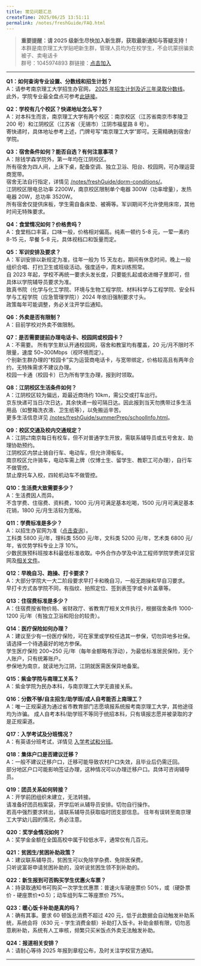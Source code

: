 ```yaml
---
title: 常见问题汇总
createTime: 2025/06/25 13:51:11
permalink: /notes/freshGuide/FAQ.html
---
```


> **重要提醒：请 2025 级新生尽快加入新生群，获取最新通知与答疑支持！**  
> 本群是南京理工大学贴吧新生群，管理人员均为在校学生，不会坑蒙拐骗卖被子、卖电话卡  
> 群号：1045974893 群链接：[点击加入](https://qm.qq.com/q/lpQB7nO77O)  
> 

---

**Q1：如何查询专业设置、分数线和招生计划？**  
A：请参考南京理工大学招生办官网， [ 2025 年招生计划及近三年录取分数线](https://zsb.njust.edu.cn/lqjh_fsx)。    
此外，学院专业最全盘点可参考[此链接](https://mp.weixin.qq.com/s/R5PTTxT-sbGjkB5mJ4vgNg)。


**Q2：学校有几个校区？快递地址怎么写？**  
A：对本科生而言，南京理工大学有两个校区：南京校区（江苏省南京市孝陵卫 200 号）和江阴校区（江苏省（无锡市）江阴市福星路 8 号）。  
寄快递时，具体地址参考上述，门牌号写“南京理工大学”即可。无需精确到宿舍/学院。


**Q3：宿舍条件如何？能否自选？有何注意事项？**  
A：除钱学森学院外，第一年均在江阴校区。  
所有宿舍为四人间，上床下桌，配备空调、独立卫浴、阳台、校园网，可办理运营商宽带。  
宿舍无法自行指定，详情见 [/notes/freshGuide/dorm-conditions/](/notes/freshGuide/dorm-conditions/)。  
江阴校区限电总功率 2200W，南京校区限制单个电器 300W（功率增量），发热电器 20W，总功率 3520W。  
所有宿舍仅提供床板，学生需自备床垫、被褥等。军训期间不允许使用床帘，其他时间无特殊要求。  


**Q4：食堂情况如何？价格贵吗？**  
A：食堂档口丰富，口味一般，价格相对偏高。纯素一顿约 5-8 元，一荤一素约 8-15 元，早餐 5-8 元，具体视档口和饭量而定。

**Q5：军训安排及要求？**  
A：军训安排以新规定为准，往年一般为 15 天左右，期间有休息时间，晚上一般组织合唱、打扫卫生或班级活动。强度适中，周末训练照常。   
自 2023 年起，学校不再统一要求头发长度，只要能扎起或收进帽子里即可，但具体以学院辅导员要求为准。  
致真书院（化学与化工学院、环境与生物工程学院、材料科学与工程学院、安全科学与工程学院（应急管理学院））2024 年依旧强制要求寸头。  
政策每年可能调整，务必关注开学后通知。

**Q6：外卖是否有限制？**  
A：目前学校对外卖不做限制。

**Q7：是否需要提前办理电话卡、校园网或校园卡？**  
A：不需要。
所有学生默认开通校园网，宿舍和教室均有覆盖，20 元/月不限时不限量，速度 50~300Mbps（视环境而定）。  
个别新生群办理的“校园卡”实为运营商电话卡，与宽带绑定，价格较高且有两年合约，无特殊需求不建议办理。  
校园一卡通（校园卡）已为所有学生办理，报到时领取。

**Q8：江阴校区生活条件如何？**  
A：江阴校区较为偏远，距最近商场约 10km，需公交或打车出行。   
京东快递可当日/次日达，其余快递一般可隔日达。因此报到当天勿携带过多生活用品（如整箱洗衣液、卫生纸等），以免搬运辛苦。  
更多生活信息详见 [/notes/freshGuide/summerPrep/schoolInfo.html](/notes/freshGuide/summerPrep/schoolInfo.html)。

**Q9：校区交通及校内交通规定？**  
A：江阴⇄南京每日有校车，但不对普通学生开放，需联系辅导员或五号舍友、助理协助预约。  
江阴校区内禁止骑自行车、电动车，但允许滑板车。    
南京校区允许骑车，电动车需上牌（仅博士生、留学生、教职工可办理），自行车不做管控。  
禁止摩托车入校，四轮机动车不做管控。


**Q10：生活费大致需要多少？**  
A：生活费因人而异。  
不含学费、住宿费、资料费，1000 元/月可满足基本吃喝，1500 元/月可满足基本花销，1800 元/月生活较为宽裕。

**Q11：学费标准是多少？**  
A：以招生办官网为准（[点击查询](https://zsb.njust.edu.cn/lqjh_fsx)）。  
工科类 5800 元/年，理科类 5500 元/年，文科类 5200 元/年，艺术类 6800 元/年，省优势学科专业上浮 10%。  
少数民族预科班按本科最低标准收取。中外合作办学及中法工程师学院学费详见官网及[相关文件](https://zsb.njust.edu.cn/detail?id=1279)。  


**Q12：早晚自习、跑操、打卡要求？**  
A：大部分学院大一大二阶段要求早打卡和晚自习，一般无跑操和早自习要求。  
早打卡方式各学院不同，有指纹、拍照定位、签到表签字或卡片盖章等。  


**Q13：住宿费标准是多少？**  
A：住宿费按省物价局、省财政厅、省教育厅相关文件执行，根据宿舍条件 1000-1200 元/年（有独立卫浴和阳台的较贵）。


**Q14：医疗保险如何办理？**  
A：建议至少有一份医疗保险，可在家里或学校任选其一参保，切勿异地多社保。  请选择一个待遇最好的地方参保。  
学生医疗保险 200~250 元/年（每年金额略有浮动），为最低标准居民保险，无个人账户，只有统筹账户。  
参保地为南京，就读地为江阴，江阴就医需医保异地备案。  

**Q15：紫金学院与南理工关系？**  
A：紫金学院为民办本科，与南京理工大学无直接关系。

**Q16：分数不够/自主招生/助学班/成人自考能否上南理工？**  
A：唯一正规渠道为通过省市教育部门志愿填报系统报考南京理工大学，其他途径均为诈骗。
成人自考本科/助学班不等同于统招本科，只有填报志愿并被录取的才是正规渠道。

**Q17：入学考试及分班情况？**  
A：有英语分班考试，详情见 [入学考试和分班](/notes/freshGuide/summerPrep/freshmanExam.html)。

**Q18：集体户口是否建议迁移？**  
A：一般不建议迁移户口，迁移可能导致农村户口失效，且毕业后仍需迁回。  
部分地区户口可能影响签证办理，这种情况可以办理迁移户口。具体可咨询辅导员。

**Q19：团员关系如何转接？**  
A：开学前团组织未建立，无法转接。  
请准备好团员档案袋，开学后听从辅导员安排。切勿自行操作。  
若高中强烈要求转出，请联系辅导员获取临时团支部信息。
往年有误转至南京理工大学幼儿园的情况，务必注意。

**Q20：奖学金情况如何？**  
A：奖学金金额在全国高校中属于较低水平，通常仅有几百元。

**Q21：贫困生/贫困补助政策？**  
A：建议联系辅导员，贫困生可以免除学杂费、免除医保费。  
只听说富哥申请贫困补助的，没听说贫困生领不到补助的。

**Q22：新生报到可否购买学生优惠火车票？**  
A：持录取通知书可购买一次学生优惠票：普速火车硬座票价 50%，或（硬卧票价 - 硬座票价*0.5）；动车组列车二等座票价 75%。

**Q23：暖心饭卡补助是真的吗？**  
A：确有其事。要求 60 顿饭总消费不超过 420 元，低于此数据会自动触发补助系统，系统会将（630 元 - 学生消费金额）补助打入饭卡。补助金额有限，切勿恶意刷补助，系统有人工审核，频繁只买米饭点外卖无法触发补助。

**Q24：报道相关安排？**  
A：请耐心等待 2025 年报到章程公布，及时关注学校官方通知。

---

